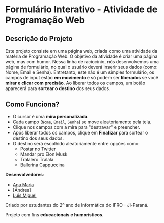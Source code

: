 # Formulário Interativo - Atividade de Programação Web

## Descrição do Projeto

Este projeto consiste em uma página web, criada como uma atividade da matéria de Programação Web. O objetivo da atividade é criar uma página web, mas com humor. Nessa linha de raciocínio, nós desenvolvemos uma página de formulário, no qual o usuário deverá inserir seus dados (como: Nome, Email e Senha).
Entretanto, este não é um simples formulário, os campos de input estão **em movimento** e só podem ser **liberados** se você **mirar e clicar com precisão**. Ao liberar todos os campos, um botão aparecerá para **sortear o destino** dos seus dados.

## Como Funciona?

- O cursor é uma **mira personalizada**.
- Cada campo (`Nome`, `Email`, `Senha`) se move aleatoriamente pela tela.
- Clique nos campos com a mira para "destravar" e preencher.
- Após liberar todos os campos, clique em **Finalizar** para sortear o destino dos seus dados.
- O destino será escolhido aleatoriamente entre opções como:
  - Postar no Twitter
  - Mandar pro Elon Musk
  - Tralalero Tralala
  - Ballerina Cappuccina

**Desenvolvedores**:

- [Ana Maria](https://github.com/soouzaana)
- [Ândrea]
- [Luis Miguel](https://github.com/luiss05)

Criado por estudantes do 2º ano de Informática do IFRO - Ji-Paraná.

Projeto com fins **educacionais e humorísticos**.

